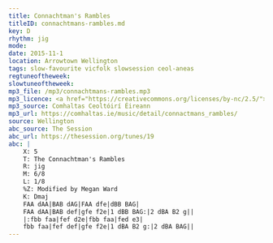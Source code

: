 ```yaml
---
title: Connachtman's Rambles
titleID: connachtmans-rambles.md
key: D
rhythm: jig
mode:
date: 2015-11-1
location: Arrowtown Wellington
tags: slow-favourite vicfolk slowsession ceol-aneas
regtuneoftheweek:
slowtuneoftheweek:
mp3_file: /mp3/connachtmans-rambles.mp3
mp3_licence: <a href="https://creativecommons.org/licenses/by-nc/2.5/">CC-BY-NC-2.5</a>
mp3_source: Comhaltas Ceoltóirí Éireann
mp3_url: https://comhaltas.ie/music/detail/connactmans_rambles/
source: Wellington
abc_source: The Session
abc_url: https://thesession.org/tunes/19
abc: |
    X: 5
    T: The Connachtman's Rambles
    R: jig
    M: 6/8
    L: 1/8
    %Z: Modified by Megan Ward
    K: Dmaj
    FAA dAA|BAB dAG|FAA dfe|dBB BAG|
    FAA dAA|BAB def|gfe f2e|1 dBB BAG:|2 dBA B2 g||
    |:fbb faa|fef d2e|fbb faa|fed e3|
    fbb faa|fef def|gfe f2e|1 dBA B2 g:|2 dBA BAG||
---
```

